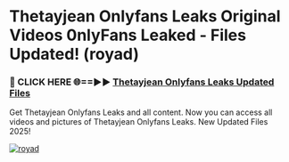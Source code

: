 # Thetayjean Onlyfans Leaks Original Videos 0nlyFans Leaked - Files Updated! (royad)

<h3>🔴 CLICK HERE 🌐==►► <a href="https://best4dudes.click/HH4t6V" rel="nofollow">Thetayjean Onlyfans Leaks Updated Files</a></h3>

Get Thetayjean Onlyfans Leaks and all content. Now you can access all videos and pictures of Thetayjean Onlyfans Leaks. New Updated Files 2025!

[![royad](https://github.com/user-attachments/assets/8c521d6e-e6e3-4a75-9320-d58ab9d79d5b)](https://best4dudes.click/HH4t6V)

